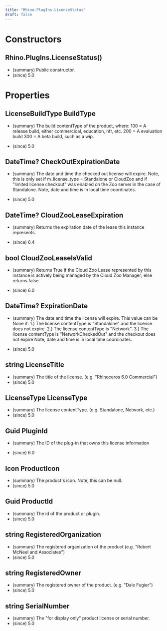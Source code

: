 ```yaml
---
title: "Rhino.PlugIns.LicenseStatus"
draft: false
---
```


# Constructors
## Rhino.PlugIns.LicenseStatus()
- (summary) Public constructor.
- (since) 5.0
# Properties
## LicenseBuildType BuildType
- (summary) 
     The build contentType of the product, where:
       100 = A release build, either commercical, education, nfr, etc.
       200 = A evaluation build
       300 = A beta build, such as a wip.
     
- (since) 5.0
## DateTime? CheckOutExpirationDate
- (summary) 
     The date and time the checked out license will expire.
     Note, this is only set if m_license_type = Standalone or CloudZoo
     and if "limited license checkout" was enabled on the Zoo server in the case of Standalone.
     Note, date and time is in local time coordinates.
     
- (since) 5.0
## DateTime? CloudZooLeaseExpiration
- (summary) 
     Returns the expiration date of the lease this instance represents.
     
- (since) 6.4
## bool CloudZooLeaseIsValid
- (summary) 
     Returns True if the Cloud Zoo Lease represented by this instance is actively being managed by the Cloud Zoo Manager; else returns false.
     
- (since) 6.0
## DateTime? ExpirationDate
- (summary) 
     The date and time the license will expire.
     This value can be None if:
       1.) The license contentType is "Standalone" and the license does not expire.
       2.) The license contentType is "Network".
       3.) The license contentType is "NetworkCheckedOut" and the checkout does not expire
     Note, date and time is in local time coordinates.
     
- (since) 5.0
## string LicenseTitle
- (summary) The title of the license. (e.g. "Rhinoceros 6.0 Commercial")
- (since) 5.0
## LicenseType LicenseType
- (summary) The license contentType. (e.g. Standalone, Network, etc.)
- (since) 5.0
## Guid PluginId
- (summary) 
     The ID of the plug-in that owns this license information
     
- (since) 6.0
## Icon ProductIcon
- (summary) The product's icon. Note, this can be null.
- (since) 5.0
## Guid ProductId
- (summary) The id of the product or plugin.
- (since) 5.0
## string RegisteredOrganization
- (summary) The registered organization of the product (e.g. "Robert McNeel and Associates")
- (since) 5.0
## string RegisteredOwner
- (summary) The registered owner of the product. (e.g. "Dale Fugier")
- (since) 5.0
## string SerialNumber
- (summary) The "for display only" product license or serial number.
- (since) 5.0
